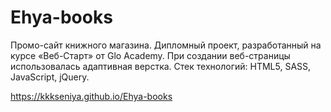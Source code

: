 # Ehya-books

Промо-сайт книжного магазина.
Дипломный проект, разработанный на курсе «Веб-Старт» от Glo Academy. При создании веб-страницы использовалась адаптивная верстка. Стек технологий: HTML5, SASS, JavaScript, jQuery.

https://kkkseniya.github.io/Ehya-books
